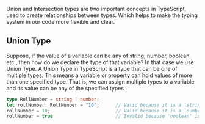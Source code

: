 Union and Intersection types are two important concepts in TypeScript, used to create relationships between types. Which helps to make the typing system in our code more flexible and clear.

## Union Type
Suppose, if the value of a variable can be any of string, number, boolean, etc., then how do we declare the type of that variable? In that case we use Union Type. A Union Type in TypeScript is a type that can be one of multiple types. This means a variable or property can hold values of more than one specified type. That is, we can assign multiple types to a variable and its value can be any of the specified types .
```typescript
type RollNumber = string | number;      
let rollNumber: RollNumber = "10";      // Valid because it is a `string`
rollNumber = 10;                        // Valid because it is a `number`
rollNumber = true                       // Invalid because 'boolean' is not assignable to type 'string | number'
```
